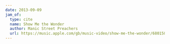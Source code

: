 ```yaml
---
date: 2013-09-09
jam_of:
  type: cite
  name: Show Me the Wonder
  author: Manic Street Preachers
  url: https://music.apple.com/gb/music-video/show-me-the-wonder/680158690
---
```

